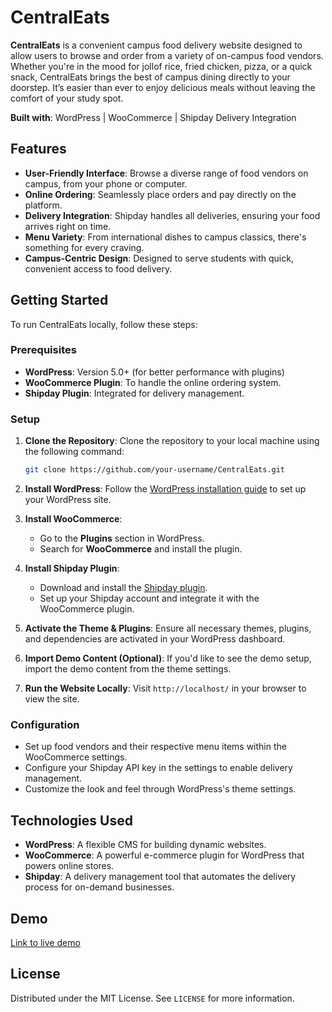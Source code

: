 # CentralEats

**CentralEats** is a convenient campus food delivery website designed to allow users to browse and order from a variety of on-campus food vendors. Whether you're in the mood for jollof rice, fried chicken, pizza, or a quick snack, CentralEats brings the best of campus dining directly to your doorstep. It’s easier than ever to enjoy delicious meals without leaving the comfort of your study spot.

**Built with**: WordPress | WooCommerce | Shipday Delivery Integration

## Features
- **User-Friendly Interface**: Browse a diverse range of food vendors on campus, from your phone or computer.
- **Online Ordering**: Seamlessly place orders and pay directly on the platform.
- **Delivery Integration**: Shipday handles all deliveries, ensuring your food arrives right on time.
- **Menu Variety**: From international dishes to campus classics, there's something for every craving.
- **Campus-Centric Design**: Designed to serve students with quick, convenient access to food delivery.

## Getting Started

To run CentralEats locally, follow these steps:

### Prerequisites
- **WordPress**: Version 5.0+ (for better performance with plugins)
- **WooCommerce Plugin**: To handle the online ordering system.
- **Shipday Plugin**: Integrated for delivery management.

### Setup
1. **Clone the Repository**:
   Clone the repository to your local machine using the following command:
   ```bash
   git clone https://github.com/your-username/CentralEats.git

2. **Install WordPress**:
   Follow the [WordPress installation guide](https://wordpress.org/support/article/how-to-install-wordpress/) to set up your WordPress site.

3. **Install WooCommerce**:

   * Go to the **Plugins** section in WordPress.
   * Search for **WooCommerce** and install the plugin.

4. **Install Shipday Plugin**:

   * Download and install the [Shipday plugin](https://www.shipday.com).
   * Set up your Shipday account and integrate it with the WooCommerce plugin.

5. **Activate the Theme & Plugins**:
   Ensure all necessary themes, plugins, and dependencies are activated in your WordPress dashboard.

6. **Import Demo Content (Optional)**:
   If you'd like to see the demo setup, import the demo content from the theme settings.

7. **Run the Website Locally**:
   Visit `http://localhost/` in your browser to view the site.

### Configuration

* Set up food vendors and their respective menu items within the WooCommerce settings.
* Configure your Shipday API key in the settings to enable delivery management.
* Customize the look and feel through WordPress's theme settings.

## Technologies Used

* **WordPress**: A flexible CMS for building dynamic websites.
* **WooCommerce**: A powerful e-commerce plugin for WordPress that powers online stores.
* **Shipday**: A delivery management tool that automates the delivery process for on-demand businesses.

## Demo

[Link to live demo](https://food.stage1.samuelbarden.com)


## License

Distributed under the MIT License. See `LICENSE` for more information.
